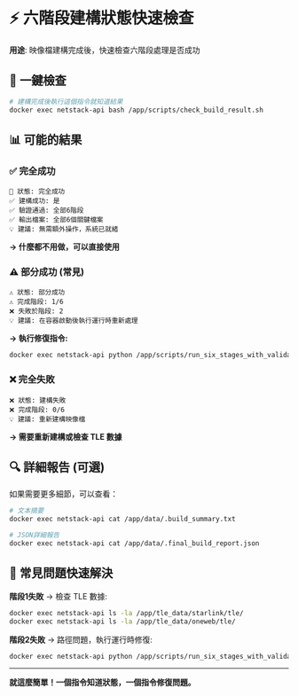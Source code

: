 # ⚡ 六階段建構狀態快速檢查

**用途**: 映像檔建構完成後，快速檢查六階段處理是否成功

## 🚀 一鍵檢查

```bash
# 建構完成後執行這個指令就知道結果
docker exec netstack-api bash /app/scripts/check_build_result.sh
```

## 📊 可能的結果

### ✅ 完全成功
```
🎉 狀態: 完全成功
✅ 建構成功: 是
✅ 驗證通過: 全部6階段
✅ 輸出檔案: 全部6個關鍵檔案
💡 建議: 無需額外操作，系統已就緒
```
**→ 什麼都不用做，可以直接使用**

### ⚠️ 部分成功 (常見)
```
⚠️ 狀態: 部分成功
⚠️ 完成階段: 1/6
❌ 失敗於階段: 2
💡 建議: 在容器啟動後執行運行時重新處理
```
**→ 執行修復指令:**
```bash
docker exec netstack-api python /app/scripts/run_six_stages_with_validation.py
```

### ❌ 完全失敗
```
❌ 狀態: 建構失敗
❌ 完成階段: 0/6
💡 建議: 重新建構映像檔
```
**→ 需要重新建構或檢查 TLE 數據**

## 🔍 詳細報告 (可選)

如果需要更多細節，可以查看：
```bash
# 文本摘要
docker exec netstack-api cat /app/data/.build_summary.txt

# JSON詳細報告
docker exec netstack-api cat /app/data/.final_build_report.json
```

## 🎯 常見問題快速解決

**階段1失敗** → 檢查 TLE 數據:
```bash
docker exec netstack-api ls -la /app/tle_data/starlink/tle/
docker exec netstack-api ls -la /app/tle_data/oneweb/tle/
```

**階段2失敗** → 路徑問題，執行運行時修復:
```bash
docker exec netstack-api python /app/scripts/run_six_stages_with_validation.py
```

---

**就這麼簡單！一個指令知道狀態，一個指令修復問題。**